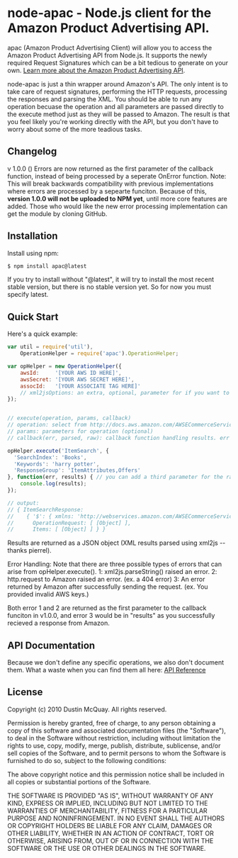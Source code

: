 # node-apac - Node.js client for the Amazon Product Advertising API.

apac (Amazon Product Advertising Client) will allow you to access the Amazon Product Advertising API from Node.js. It supports the newly required Request Signatures which can be a bit tedious to generate on your own. [Learn more about the Amazon Product Advertising API](https://affiliate-program.amazon.com/gp/advertising/api/detail/main.html).

node-apac is just a thin wrapper around Amazon's API. The only intent is to take care of request signatures, performing the HTTP requests, processing the responses and parsing the XML. You should be able to run any operation becuase the operation and all parameters are passed directly to the execute method just as they will be passed to Amazon. The result is that you feel likely you're working directly with the API, but you don't have to worry about some of the more teadious tasks.

## Changelog
v 1.0.0 ()
Errors are now returned as the first parameter of the callback function, instead of being processed by a seperate OnError function.
Note: This will break backwards compatibility with previous implementations where errors are processed by a sepearte funciton. Because of this, **version 1.0.0 will not be uploaded to NPM yet**, until more core features are added. Those who would like the new error processing implementation can get the module by cloning GitHub.

## Installation

Install using npm:
```bash
$ npm install apac@latest
```

If you try to install without "@latest", it will try to install the most recent stable
version, but there is no stable version yet. So for now you must specify latest.

## Quick Start

Here's a quick example:
```javascript
var util = require('util'),
    OperationHelper = require('apac').OperationHelper;

var opHelper = new OperationHelper({
    awsId:     '[YOUR AWS ID HERE]',
    awsSecret: '[YOUR AWS SECRET HERE]',
    assocId:   '[YOUR ASSOCIATE TAG HERE]'
    // xml2jsOptions: an extra, optional, parameter for if you want to pass additional options for the xml2js module. (see https://github.com/Leonidas-from-XIV/node-xml2js#options)
});


// execute(operation, params, callback)
// operation: select from http://docs.aws.amazon.com/AWSECommerceService/latest/DG/SummaryofA2SOperations.html
// params: parameters for operation (optional)
// callback(err, parsed, raw): callback function handling results. err = potential errors raised from xml2js.parseString() or http.request(). parsed = xml2js parsed response. raw = raw xml response.

opHelper.execute('ItemSearch', {
  'SearchIndex': 'Books',
  'Keywords': 'harry potter',
  'ResponseGroup': 'ItemAttributes,Offers'
}, function(err, results) { // you can add a third parameter for the raw xml response, "results" here are currently parsed using xml2js
	console.log(results);
});

// output:
// { ItemSearchResponse: 
//    { '$': { xmlns: 'http://webservices.amazon.com/AWSECommerceService/2011-08-01' },
//      OperationRequest: [ [Object] ],
//      Items: [ [Object] ] } }
```

Results are returned as a JSON object (XML results parsed using xml2js -- thanks pierrel).

Error Handling:
Note that there are three possible types of errors that can arise from opHelper.execute(). 
1: xml2js.parseString() raised an error. 
2: http.request to Amazon raised an error. (ex. a 404 error) 
3: An error returned by Amazon after successfully sending the request. (ex. You provided invalid AWS keys.)

Both error 1 and 2 are returned as the first parameter to the callback funciton in v1.0.0, and error 3 would be in "results" as you successfully recieved a response from Amazon.

## API Documentation

Because we don't define any specific operations, we also don't document them. What a waste
when you can find them all here:
[API Reference](http://docs.amazonwebservices.com/AWSECommerceService/latest/DG/index.html?ProgrammingGuide.html)

## License

Copyright (c) 2010 Dustin McQuay. All rights reserved.

Permission is hereby granted, free of charge, to any person
obtaining a copy of this software and associated documentation
files (the "Software"), to deal in the Software without
restriction, including without limitation the rights to use,
copy, modify, merge, publish, distribute, sublicense, and/or sell
copies of the Software, and to permit persons to whom the
Software is furnished to do so, subject to the following
conditions:

The above copyright notice and this permission notice shall be
included in all copies or substantial portions of the Software.

THE SOFTWARE IS PROVIDED "AS IS", WITHOUT WARRANTY OF ANY KIND,
EXPRESS OR IMPLIED, INCLUDING BUT NOT LIMITED TO THE WARRANTIES
OF MERCHANTABILITY, FITNESS FOR A PARTICULAR PURPOSE AND
NONINFRINGEMENT. IN NO EVENT SHALL THE AUTHORS OR COPYRIGHT
HOLDERS BE LIABLE FOR ANY CLAIM, DAMAGES OR OTHER LIABILITY,
WHETHER IN AN ACTION OF CONTRACT, TORT OR OTHERWISE, ARISING
FROM, OUT OF OR IN CONNECTION WITH THE SOFTWARE OR THE USE OR
OTHER DEALINGS IN THE SOFTWARE.
